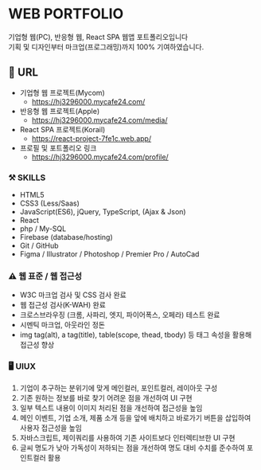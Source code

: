# WEB PORTFOLIO
기업형 웹(PC), 반응형 웹, React SPA 웹앱 포트폴리오입니다<br>
기획 및 디자인부터 마크업(프로그래밍)까지 100% 기여하였습니다. <br>

## 🔗 URL
* 기업형 웹 프로젝트(Mycom)
    + https://hj3296000.mycafe24.com/
* 반응형 웹 프로젝트(Apple)
    + https://hj3296000.mycafe24.com/media/
* React SPA 프로젝트(Korail)
    + https://react-project-7fe1c.web.app/
* 프로필 및 포트폴리오 링크
    + https://hj3296000.mycafe24.com/profile/


### ⚒️ SKILLS
* HTML5
* CSS3 (Less/Saas)
* JavaScript(ES6), jQuery, TypeScript, (Ajax & Json)
* React
* php / My-SQL
* Firebase (database/hosting)
* Git / GitHub
* Figma / Illustrator / Photoshop / Premier Pro / AutoCad

### ⚠️ 웹 표준 / 웹 접근성
* W3C 마크업 검사 및 CSS 검사 완료
* 웹 접근성 검사(K-WAH) 완료
* 크로스브라우징 (크롬, 사파리, 엣지, 파이어폭스, 오페라) 테스트 완료
* 시멘틱 마크업, 아웃라인 정돈
* img tag(alt), a tag(title), table(scope, thead, tbody) 등 태그 속성을 활용해 접근성 향상

### 🖥️ UIUX
1. 기업이 추구하는 분위기에 맞게 메인컬러, 포인트컬러, 레이아웃 구성
2. 기존 원하는 정보를 바로 찾기 어려운 점을 개선하여 UI 구현
3. 일부 텍스트 내용이 이미지 처리된 점을 개선하여 접근성을 높임
4. 메인 이벤트, 기업 소개, 제품 소개 등을 앞에 배치하고 바로가기 버튼을 삽입하여 사용자 접근성을 높임
5. 자바스크립트, 제이쿼리를 사용하여 기존 사이트보다 인터렉티브한 UI 구현
6. 글씨 명도가 낮아 가독성이 저하되는 점을 개선하여 명도 대비 수치를 준수하여 포인트컬러 활용
